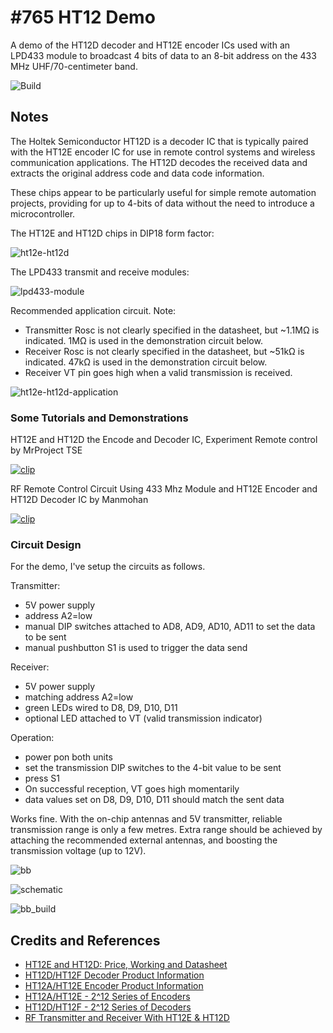 # #765 HT12 Demo

A demo of the HT12D decoder and HT12E encoder ICs used with an LPD433 module to broadcast 4 bits of data to an 8-bit address on the 433 MHz UHF/70-centimeter band.

![Build](./assets/SimpleDemo_build.jpg?raw=true)

## Notes

The Holtek Semiconductor HT12D is a decoder IC that is typically paired with the HT12E encoder IC for use in remote control systems and wireless communication applications. The HT12D decodes the received data and extracts the original address code and data code information.

These chips appear to be particularly useful for simple remote automation projects,
providing for up to 4-bits of data without the need to introduce a microcontroller.

The HT12E and HT12D chips in DIP18 form factor:

![ht12e-ht12d](./assets/ht12d-ht12e.jpg)

The LPD433 transmit and receive modules:

![lpd433-module](./assets/lpd433-module.jpg)

Recommended application circuit. Note:

* Transmitter Rosc is not clearly specified in the datasheet, but ~1.1MΩ is indicated. 1MΩ is used in the demonstration circuit below.
* Receiver Rosc is not clearly specified in the datasheet, but ~51kΩ is indicated. 47kΩ is used in the demonstration circuit below.
* Receiver VT pin goes high when a valid transmission is received.

![ht12e-ht12d-application](./assets/ht12e-ht12d-application.jpg)

### Some Tutorials and Demonstrations

HT12E and HT12D the Encode and Decoder IC, Experiment Remote control by MrProject TSE

[![clip](https://img.youtube.com/vi/-xK0B_bM-yk/0.jpg)](https://www.youtube.com/watch?v=-xK0B_bM-yk)

RF Remote Control Circuit Using 433 Mhz Module and HT12E Encoder and HT12D Decoder IC by Manmohan

[![clip](https://img.youtube.com/vi/51TNQiaXm3U/0.jpg)](https://www.youtube.com/watch?v=51TNQiaXm3U)

### Circuit Design

For the demo, I've setup the circuits as follows.

Transmitter:

* 5V power supply
* address A2=low
* manual DIP switches attached to AD8, AD9, AD10, AD11 to set the data to be sent
* manual pushbutton S1 is used to trigger the data send

Receiver:

* 5V power supply
* matching address A2=low
* green LEDs wired to D8, D9, D10, D11
* optional LED attached to VT (valid transmission indicator)

Operation:

* power pon both units
* set the transmission DIP switches to the 4-bit value to be sent
* press S1
* On successful reception, VT goes high momentarily
* data values set on D8, D9, D10, D11 should match the sent data

Works fine. With the on-chip antennas and 5V transmitter, reliable transmission range is only a few metres. Extra range should be achieved by attaching the recommended  external antennas, and boosting the transmission voltage (up to 12V).

![bb](./assets/SimpleDemo_bb.jpg?raw=true)

![schematic](./assets/SimpleDemo_schematic.jpg?raw=true)

![bb_build](./assets/SimpleDemo_bb_build.jpg?raw=true)

## Credits and References

* [HT12E and HT12D: Price, Working and Datasheet](https://www.avaq.com/technology/ht12e-and-ht12d)
* [HT12D/HT12F Decoder Product Information](https://www.holtek.com/page/vg/HT12D_F)
* [HT12A/HT12E Encoder Product Information](https://www.holtek.com/page/vg/HT12E)
* [HT12A/HT12E - 2^12 Series of Encoders](https://www.farnell.com/datasheets/1899539.pdf)
* [HT12D/HT12F - 2^12 Series of Decoders](https://www.farnell.com/datasheets/57850.pdf)
* [RF Transmitter and Receiver With HT12E & HT12D](https://electronics4ubymanmohanpal.blogspot.com/p/blog-page_19.html)
